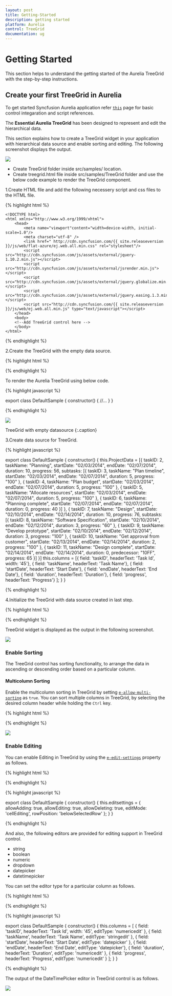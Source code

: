 ```yaml
---
layout: post
title: Getting-Started
description: getting started
platform: Aurelia
control: TreeGrid
documentation: ug
---
```


# Getting Started
This section helps to understand the getting started of the Aurelia TreeGrid with the step-by-step instructions.

## Create your first TreeGrid in Aurelia

To get started Syncfusion Aurelia application refer [`this`](https://help.syncfusion.com/aurelia/overview) page for basic control integaration and script references.

The **Essential Aurelia TreeGrid** has been designed to represent and edit the hierarchical data. 

This section explains how to create a TreeGrid widget in your application with hierarchical data source and enable sorting and editing. The following screenshot displays the output.

![](Getting-Started_images/Getting-Started_img1.png)

* Create TreeGrid folder inside src/samples/ location.
* Create treegrid.html file inside src/samples/TreeGrid folder and use the below code example to render the TreeGrid component.

1.Create HTML file and add the following necessery script and css files to the HTML file.

{% highlight html %}

    <!DOCTYPE html>
    <html xmlns="http://www.w3.org/1999/xhtml">
        <head>
            <meta name="viewport"content="width=device-width, initial-scale=1.0"/>
            <meta charset="utf-8" />
            <link href=" http://cdn.syncfusion.com/{{ site.releaseversion }}/js/web/flat-azure/ej.web.all.min.css" rel="stylesheet"/>
            <script src="http://cdn.syncfusion.com/js/assets/external/jquery-1.10.2.min.js"></script>
            <script src="http://cdn.syncfusion.com/js/assets/external/jsrender.min.js"></script>
            <script src="http://cdn.syncfusion.com/js/assets/external/jquery.globalize.min.js"></script>
            <script src="http://cdn.syncfusion.com/js/assets/external/jquery.easing.1.3.min.js"></script>
            <script src="http://cdn.syncfusion.com/{{ site.releaseversion }}/js/web/ej.web.all.min.js" type="text/javascript"></script>
        </head>
        <body>
        <!--Add TreeGrid control here -->
        </body>
    </html>

{% endhighlight %}

2.Create the TreeGrid with the empty data source.

{% highlight html %}

<template>
    <div>
        <ej-tree-grid id="Treegrid"
        //...
        >
        </ej-tree-grid>
    </div>
   
</template>

{% endhighlight %}

To render the Aurelia TreeGrid using below code.

{% highlight javascript %}

export class DefaultSample {
  constructor() {
      //...
       }
}

{% endhighlight %}

![](Getting-Started_images/Getting-Started_img2.png)

TreeGrid with empty datasource 
{:.caption}

3.Create data source for TreeGrid.

{% highlight javascript %}

export class DefaultSample {
  constructor() {
  this.ProjectData = [{
    taskID: 2,
    taskName: "Planning",
    startDate: "02/03/2014",
    endDate: "02/07/2014",
    duration: 10,
    progress: 56,
    subtasks: [{
        taskID: 3,
        taskName: "Plan timeline",
        startDate: "02/03/2014",
        endDate: "02/07/2014",
        duration: 5,
        progress: "100"
    }, {
        taskID: 4,
        taskName: "Plan budget",
        startDate: "02/03/2014",
        endDate: "02/07/2014",
        duration: 5,
        progress: "100"
    }, {
        taskID: 5,
        taskName: "Allocate resources",
        startDate: "02/03/2014",
        endDate: "02/07/2014",
        duration: 5,
        progress: "100"
    }, {
        taskID: 6,
        taskName: "Planning complete",
        startDate: "02/07/2014",
        endDate: "02/07/2014",
        duration: 0,
        progress: 40
    }]
}, {
    taskID: 7,
    taskName: "Design",
    startDate: "02/10/2014",
    endDate: "02/14/2014",
    duration: 10,
    progress: 76,
    subtasks: [{
        taskID: 8,
        taskName: "Software Specification",
        startDate: "02/10/2014",
        endDate: "02/12/2014",
        duration: 3,
        progress: "60"
    }, {
        taskID: 9,
        taskName: "Develop prototype",
        startDate: "02/10/2014",
        endDate: "02/12/2014",
        duration: 3,
        progress: "100"
    }, {
        taskID: 10,
        taskName: "Get approval from customer",
        startDate: "02/13/2014",
        endDate: "02/14/2014",
        duration: 2,
        progress: "100"
    }, {
        taskID: 11,
        taskName: "Design complete",
        startDate: "02/14/2014",
        endDate: "02/14/2014",
        duration: 0,
        predecessor: "10FF",
        progress: 65
    }]
}]
this.columns = [{ field: 'taskID', headerText: 'Task Id', width: '45'}, 
                { field: 'taskName', headerText: 'Task Name'},
                { field: 'startDate', headerText: 'Start Date'},
                { field: 'endDate', headerText: 'End Date'},
                { field: 'duration', headerText: 'Duration'},
                { field: 'progress', headerText: 'Progress'}
               ];
       }
}

{% endhighlight %}

4.Initialize the TreeGrid with data source created in last step.

{% highlight html %}

<template>
    <div>
        <ej-tree-grid id="Treegrid"
                  e-data-source.bind="ProjectData"                 
                  e-child-mapping="subtasks"
                  e-tree-column-index="1"
                  e-columns.bind="columns">
        </ej-tree-grid>
    </div>   
</template>

{% endhighlight %}

TreeGrid widget is displayed as the output in the following screenshot.

![](Getting-Started_images/Getting-Started_img3.png)

### Enable Sorting

The TreeGrid control has sorting functionality, to arrange the data in ascending or descending order based on a particular column.

#### Multicolumn Sorting

Enable the multicolumn sorting in TreeGrid by setting [`e-allow-multi-sorting`](http://help.syncfusion.com/js/api/ejtreegrid#allowmultisorting "allowMultiSorting") as `true`. You can sort multiple columns in TreeGrid, by selecting the desired column header while holding the `Ctrl` key.

{% highlight html %}

<template>
    <div>
        <ej-tree-grid id="Treegrid"
        //...
         e-allow-sorting="true"
         e-allow-multi-sorting="true"
        >
        </ej-tree-grid>
    </div>   
</template>

{% endhighlight %}

![](Getting-Started_images/Getting-Started_img4.png)

### Enable Editing

You can enable Editing in TreeGrid by using the [`e-edit-settings`](http://help.syncfusion.com/js/api/ejtreegrid#editsettings "editSettings") property as follows.

{% highlight html %}

<template>
    <div>
        <ej-tree-grid id="Treegrid"
        //...
         e-edit-settings.bind="editsettings"
        >
        </ej-tree-grid>
    </div>
   
</template>

{% endhighlight %}

{% highlight javascript %}

export class DefaultSample {
    constructor() {
        this.editsettings = {
            allowAdding: true,
            allowEditing: true,
            allowDeleting: true,
            editMode: 'cellEditing',
            rowPosition: 'belowSelectedRow'
        };
    }
}

{% endhighlight %}

And also, the following editors are provided for editing support in TreeGrid control.

* string
* boolean
* numeric
* dropdown
* datepicker
* datetimepicker

You can set the editor type for a particular column as follows.

{% highlight html %}

<template>
    <div>
        <ej-tree-grid id="Treegrid"
        //...
          e-columns.bind="columns">
        </ej-tree-grid>
    </div>   
</template>

{% endhighlight %}

{% highlight javascript %}

export class DefaultSample {
    constructor() {
        this.columns =  [
                    { field: 'taskID', headerText: 'Task Id', width: '45', editType: 'numericedit' },
                    { field: 'taskName', headerText: 'Task Name', editType: 'stringedit' },
                    { field: 'startDate', headerText: 'Start Date', editType: 'datepicker' },
                    { field: 'endDate', headerText: 'End Date', editType: 'datepicker'},
                    { field: 'duration', headerText: 'Duration', editType: 'numericedit' },
                    { field: 'progress', headerText: 'Progress', editType: 'numericedit' }
        ];
    }
}

{% endhighlight %}

The output of the DateTimePicker editor in TreeGrid control is as follows.

![](Getting-Started_images/Getting-Started_img5.png)

